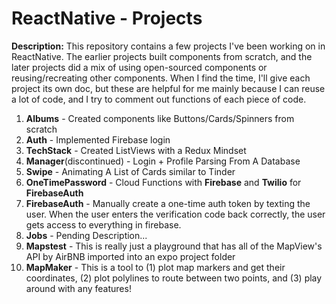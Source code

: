 # ReactNative - Projects
__Description:__ This repository contains a few projects I've been working on in ReactNative. The earlier projects built components from scratch, and the later projects did a mix of using open-sourced components or reusing/recreating other components. When I find the time, I'll give each project its own doc, but these are helpful for me mainly because I can reuse a lot of code, and I try to comment out functions of each piece of code.

1. __Albums__ - Created components like Buttons/Cards/Spinners from scratch
2. __Auth__ - Implemented Firebase login
3. __TechStack__ - Created ListViews with a Redux Mindset
4. __Manager__(discontinued) - Login + Profile Parsing From A Database
5. __Swipe__ - Animating A List of Cards similar to Tinder
6. __OneTimePassword__ - Cloud Functions with __Firebase__ and __Twilio__ for __FirebaseAuth__
7. __FirebaseAuth__ - Manually create a one-time auth token by texting the user. When the user enters the verification code back correctly, the user gets access to everything in firebase.
8. __Jobs__ - Pending Description...
9. __Mapstest__ - This is really just a playground that has all of the MapView's API by AirBNB imported into an expo project folder
10. __MapMaker__ - This is a tool to (1) plot map markers and get their coordinates, (2) plot polylines to route between two points, and (3) play around with any features!
